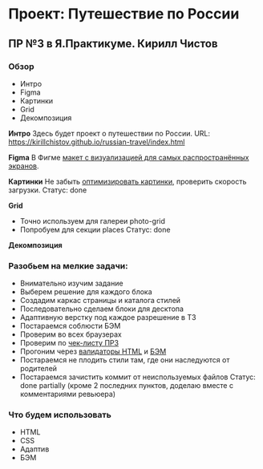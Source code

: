 # Проект: Путешествие по России
## ПР №3 в Я.Практикуме. Кирилл Чистов
### Обзор
* Интро
* Figma
* Картинки
* Grid
* Декомпозиция

**Интро**
Здесь будет проект о путешествии по России.
URL: https://kirillchistov.github.io/russian-travel/index.html

**Figma**
 В Фигме [макет с визуализацией для самых распространённых экранов](https://www.figma.com/file/5S2WSbEFL6awjVWJ0NWL8Q/Sprint-3_-Russia-_-desktop-mobile?node-id=28503%3A0).


**Картинки**
Не забыть [оптимизировать картинки](https://tinypng.com/), проверить скорость загрузки. 
Статус: done

**Grid**
- Точно используем для галереи photo-grid 
- Попробуем для секции places
Статус: done

**Декомпозиция**
### Разобьем на мелкие задачи:
- Внимательно изучим задание
- Выберем решение для каждого блока
- Создадим каркас страницы и каталога стилей
- Последовательно сделаем блоки для десктопа
- Адаптивную верстку под каждое разрешение в ТЗ
- Постараемся соблюсти БЭМ
- Проверим во всех браузерах
- Проверим по [чек-листу ПР3](https://code.s3.yandex.net/web-developer/checklists-pdf/new-program/checklist-3.pdf)
- Прогоним через [валидаторы HTML](https://validator.w3.org/nu/#file) и [БЭМ](https://nglazov.github.io/bem-validator-page/)
- Постараемся не плодить стили там, где они наследуются от родителей
- Постараемся зачистить коммит от неиспользуемых файлов
Статус: done partially (кроме 2 последних пунктов, доделаю вместе с комментариями ревьюера)

### Что будем использовать
- HTML
- CSS
- Адаптив
- БЭМ